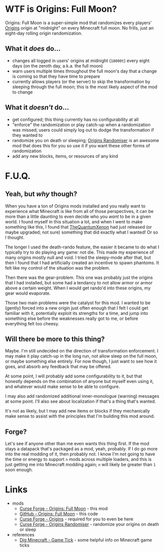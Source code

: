 # WTF is Origins: Full Moon?  
Origins: Full Moon is a super-simple mod that randomizes every players' [Origins](https://www.curseforge.com/minecraft/mc-mods/origins) origin at "midnight" on every Minecraft full moon. No frills, just an eight-day rolling origin randomization.

## What it _does_ do...  
- changes all logged in users' origins at midnight (`18000t`) every eight days (on the zeroth day, a.k.a. the full moon)
- warn users multiple times throughout the full moon's day that a change is coming so that they have time to prepare
- currently allows players (or the server) to skip the transformation by sleeping through the full moon; this is the most likely aspect of the mod to change

## What it _doesn't_ do...  
- get configured; this thing currently has no configurability at all
- "enforce" the randomization or play catch-up when a randomization was missed; users could simply log out to dodge the transformation if they wanted to
- randomize you on death or sleeping; [Origins Randomiser](https://www.curseforge.com/minecraft/mc-mods/origins-randomiser) is an awesome mod that does this for you so use it if you want these other forms of randomization
- add any new blocks, items, or resources of any kind

# F.U.Q.  
## Yeah, but _why_ though?  
When you have a ton of Origins mods installed and you really want to experience what Minecraft is like from all of those perspectives, it can be more than a little daunting to even decide who you _want_ to be in a given world. I found myself in this situation a lot, and when I went to make something like this, I found that [TheQuantumXenon](https://www.curseforge.com/members/thequantumxenon/) had just released (or maybe upgraded; not sure) something that did exactly what I wanted! Or so I thought.

The longer I used the death-rando feature, the easier it became to do what I typically try to do playing any game: not die. This made my experience of many origins mostly null and void. I tried the sleepy-mode after that, but then I found that I had artificially created an incentive to spawn phantoms. It felt like my control of the situation was the problem.

Then there was the gear-problem. This one was probably just the origins that I had installed, but some had a tendancy to not allow armor or armor above a certain weight. When I would get rando'd into these origins, my gear would evaporate.

Those two main problems were the catalyst for this mod. I wanted to be (gently) forced into a new origin just often enough that I felt I could get familiar with it, potentially exploit its strengths for a time, and jump into something else before the weaknesses really got to me, or before everything felt too cheesy.

## Will there be more to this thing?  
Maybe. I'm still undecided on the direction of transformation enforcement. I may make it play catch-up in the long run, not allow sleep on the full moon, or maybe something else entirely. For now though, I just want to see how it goes, and absorb any feedback that may be offered.

At some point, I will probably add some configurability to it, but that honestly depends on the combination of anyone but myself even using it, and whatever would make sense to be able to configure.

I may also add randomized additional inner-monologue (warning) messages at some point. I'll also see about localization if that's a thing that's wanted.

It's not as likely, but I may add new items or blocks if they mechanically make sense to assist with the principles that I'm building this mod around.

## Forge?  
Let's see if anyone other than me even wants this thing first. If the mod stays a datapack that's packaged as a mod, yeah, probably. If I do go more into the real modding of it, then probably not. I know I'm not going to have the time or energy to support `n` mods across multiple loaders, and this is just getting me into Minecraft modding again; `n` will likely be greater than `1` soon enough.

# Links
- mods
  - [Curse Forge - Origins: Full Moon](https://www.curseforge.com/minecraft/mc-mods/origins-full-moon) - this mod
  - [GitHub - Origins: Full Moon](https://github.com/ne-mc/originsfullmoon) - this code
  - [Curse Forge - Origins](https://www.curseforge.com/minecraft/mc-mods/origins) - required for you to even be here
  - [Curse Forge - Origins Randomiser](https://www.curseforge.com/minecraft/mc-mods/origins-randomiser) - randomize your origins on death or sleep
- references
  - [Dig Minecraft - Game Tick](https://www.digminecraft.com/getting_started/game_tick.php) - some helpful info on Minecraft game ticks